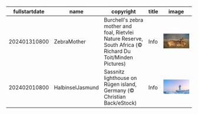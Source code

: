 |fullstartdate|name|copyright|title|image|
|--|--|--|--|--|
202401310800|ZebraMother|Burchell's zebra mother and foal, Rietvlei Nature Reserve, South Africa (© Richard Du Toit/Minden Pictures)|Info|![](/en-AU/2024/02/202401310800ZebraMother.jpg)|
202402010800|HalbinselJasmund|Sassnitz lighthouse on Rügen island, Germany (© Christian Back/eStock)|Info|![](/en-AU/2024/02/202402010800HalbinselJasmund.jpg)|

